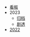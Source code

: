 
* [看板](watch/nav)
* 2023
  * [归档](watch/2023/2023list)
  * [剧透](watch/2023/2023spoil)
  <!--* [截图](watch/2023/2023pics)-->
* [2022](watch/2022)